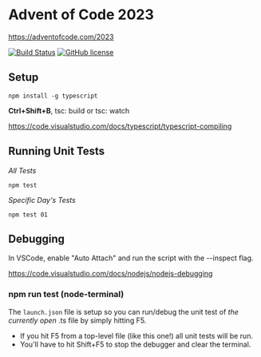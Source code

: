 # Advent of Code 2023
https://adventofcode.com/2023

[![Build Status](https://github.com/cp4r3z/adventofcode-2023/actions/workflows/node.js.yml/badge.svg)](https://github.com/cp4r3z/adventofcode-2023/actions)
[![GitHub license](https://img.shields.io/badge/license-MIT-blue.svg)](https://raw.githubusercontent.com/cp4r3z/adventofcode-2023/main/LICENSE)

## Setup

```
npm install -g typescript
```

**Ctrl+Shift+B**, tsc: build or tsc: watch

https://code.visualstudio.com/docs/typescript/typescript-compiling

## Running Unit Tests

*All Tests*
```shell
npm test
```
*Specific Day's Tests*
```shell
npm test 01
```
## Debugging

In VSCode, enable "Auto Attach" and run the script with the --inspect flag.

https://code.visualstudio.com/docs/nodejs/nodejs-debugging

### npm run test (node-terminal)

The `launch.json` file is setup so you can run/debug the unit test of *the currently open* .ts file by simply hitting F5. 

* If you hit F5 from a top-level file (like this one!) all unit tests will be run.
* You'll have to hit Shift+F5 to stop the debugger and clear the terminal.
